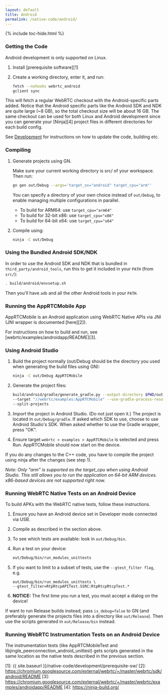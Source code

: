 ```yaml
---
layout: default
title: Android
permalink: /native-code/android/
---
```



{% include toc-hide.html %}


### Getting the Code

Android development is only supported on Linux.

  1. Install [prerequisite software][1]

  2. Create a working directory, enter it, and run:

     ~~~~~ bash
     fetch --nohooks webrtc_android
     gclient sync
     ~~~~~

This will fetch a regular WebRTC checkout with the Android-specific parts
added. Notice that the Android specific parts like the Android SDK and NDK are
quite large (~8 GB), so the total checkout size will be about 16 GB.
The same checkout can be used for both Linux and Android development since you
can generate your [Ninja][4] project files in different directories for each
build config.

See [Development](/native-code/development/) for instructions on how to update
the code, building etc.

### Compiling

  1. Generate projects using GN.

     Make sure your current working directory is src/ of your workspace.
     Then run:

     ~~~~~ bash
     gn gen out/Debug --args='target_os="android" target_cpu="arm"'
     ~~~~~

     You can specify a directory of your own choice instead of `out/Debug`,
     to enable managing multiple configurations in parallel.

      * To build for ARM64: use `target_cpu="arm64"`
      * To build for 32-bit x86: use `target_cpu="x86"`
      * To build for 64-bit x64: use `target_cpu="x64"`

  2. Compile using:

     ~~~~~ bash
     ninja -C out/Debug
     ~~~~~

### Using the Bundled Android SDK/NDK

In order to use the Android SDK and NDK that is bundled in
`third_party/android_tools`, run this to get it included in your `PATH` (from
`src/`):

~~~~~ bash
. build/android/envsetup.sh
~~~~~

Then you'll have `adb` and all the other Android tools in your `PATH`.


### Running the AppRTCMobile App

AppRTCMobile is an Android application using WebRTC Native APIs via JNI (JNI
wrapper is documented [here][2]).

For instructions on how to build and run, see
[webrtc/examples/androidapp/README][3].


### Using Android Studio

  1. Build the project normally (out/Debug should be the directory you used when
     generating the build files using GN):

     ~~~~~ bash
     ninja -C out/Debug AppRTCMobile
     ~~~~~

  2. Generate the project files:

     ~~~~~ bash
     build/android/gradle/generate_gradle.py --output-directory $PWD/out/Debug \
     --target "//webrtc/examples:AppRTCMobile" --use-gradle-process-resources \
     --split-projects
     ~~~~~

  3. *Import* the project in Android Studio. (Do not just open it.) The project
     is located in `out/Debug/gradle`. If asked which SDK to use, choose to use
     Android Studio's SDK. When asked whether to use the Gradle wrapper, press
     "OK".

  4. Ensure target `webrtc > examples > AppRTCMobile` is selected and press Run.
     AppRTCMobile should now start on the device.

If you do any changes to the C++ code, you have to compile the project using
ninja after the changes (see step 1).

*Note: Only "arm" is supported as the target_cpu when using Android Studio. This
still allows you to run the application on 64-bit ARM devices. x86-based devices
are not supported right now.*


### Running WebRTC Native Tests on an Android Device

To build APKs with the WebRTC native tests, follow these instructions.

  1. Ensure you have an Android device set in Developer mode connected via
     USB.

  2. Compile as described in the section above.

  3. To see which tests are available: look in `out/Debug/bin`.

  4. Run a test on your device:

     ~~~~~ bash
     out/Debug/bin/run_modules_unittests
     ~~~~~

  5. If you want to limit to a subset of tests, use the `--gtest_filter flag`,
     e.g.

     ~~~~~
     out/Debug/bin/run_modules_unittests \
     --gtest_filter=RtpRtcpAPITest.SSRC:RtpRtcpRtcpTest.*
     ~~~~~

  6. **NOTICE:** The first time you run a test, you must accept a dialog on
     the device!

If want to run Release builds instead; pass `is_debug=false` to GN (and
preferably generate the projects files into a directory like `out/Release`).
Then use the scripts generated in `out/Release/bin` instead.


### Running WebRTC Instrumentation Tests on an Android Device

The instrumentation tests (like AppRTCMobileTest and
libjingle_peerconnection_android_unittest) gets scripts generated in the same
location as the native tests described in the previous section.


[1]: {{ site.baseurl }}/native-code/development/prerequisite-sw/
[2]: https://chromium.googlesource.com/external/webrtc/+/master/webrtc/sdk/android/README
[3]: https://chromium.googlesource.com/external/webrtc/+/master/webrtc/examples/androidapp/README
[4]: https://ninja-build.org/
